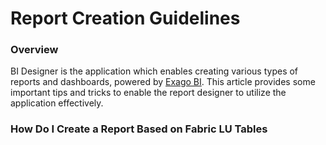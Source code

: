 # Report Creation Guidelines

### Overview

BI Designer is the application which enables creating various types of reports and dashboards, powered by  [Exago BI](https://support.exagoinc.com/hc/en-us). This article provides some important tips and tricks to enable the report designer to utilize the application effectively.

### How Do I Create a Report Based on Fabric LU Tables

